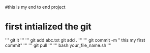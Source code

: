 #this is my end to end project 
# first intialized the git 
'''
git it
'''
'''
git add abc.txt
git add .
'''
'''
git commit -m " this my first commit"
'''
'''
git pull
'''
'''
bash your_file_name.sh
'''

